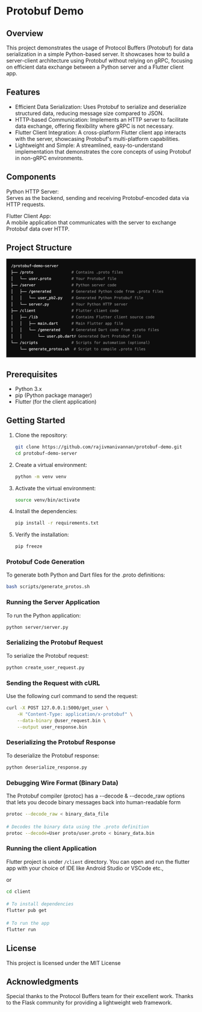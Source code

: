 # Protobuf Demo

## Overview

This project demonstrates the usage of Protocol Buffers (Protobuf) for data serialization in a simple Python-based server. It showcases how to build a server-client architecture using Protobuf without relying on gRPC, focusing on efficient data exchange between a Python server and a Flutter client app.
## Features

- Efficient Data Serialization: Uses Protobuf to serialize and deserialize structured data, reducing message size compared to JSON.  
- HTTP-based Communication: Implements an HTTP server to facilitate data exchange, offering flexibility where gRPC is not necessary.  
- Flutter Client Integration: A cross-platform Flutter client app interacts with the server, showcasing Protobuf's multi-platform capabilities.  
- Lightweight and Simple: A streamlined, easy-to-understand implementation that demonstrates the core concepts of using Protobuf in non-gRPC environments.  

## Components
Python HTTP Server:  
Serves as the backend, sending and receiving Protobuf-encoded data via HTTP requests.  

Flutter Client App:   
A mobile application that communicates with the server to exchange Protobuf data over HTTP.  


## Project Structure
![Project Structure](project_structure.png)

## Prerequisites

- Python 3.x
- pip (Python package manager)
- Flutter (for the client application)

## Getting Started

1. Clone the repository:

   ```bash
   git clone https://github.com/rajivmanivannan/protobuf-demo.git
   cd protobuf-demo-server
   ```
2. Create a virtual environment:

   ```bash
   python -m venv venv
   ```
3. Activate the virtual environment:

   ```bash
   source venv/bin/activate
   ```
4. Install the dependencies:

   ```bash
   pip install -r requirements.txt
   ```
5. Verify the installation:

   ```bash
   pip freeze
   ```

### Protobuf Code Generation

To generate both Python and Dart files for the .proto definitions:

```sh
bash scripts/generate_protos.sh  
```

### Running the Server Application

To run the Python application:

```sh
python server/server.py 
```

### Serializing the Protobuf Request
To serialize the Protobuf request:

 ```sh
python create_user_request.py
```

### Sending the Request with cURL
Use the following curl command to send the request:

 ```sh
curl -X POST 127.0.0.1:5000/get_user \
     -H "Content-Type: application/x-protobuf" \
     --data-binary @user_request.bin \
     --output user_response.bin
```

### Deserializing the Protobuf Response
To deserialize the Protobuf response:

 ```sh
python deserialize_response.py
```
### Debugging Wire Format (Binary Data)
The Protobuf compiler (protoc) has a --decode & --decode_raw options that lets you decode binary messages back into human-readable form

 ```sh
protoc --decode_raw < binary_data_file  

# Decodes the binary data using the .proto definition
protoc --decode=User proto/user.proto < binary_data.bin
```

### Running the client Application  
Flutter project is under ```/client``` directory. You can open and run the flutter app with your choice of IDE like Android Studio or VSCode etc.,
  
or  

```sh
cd client

# To install dependencies
flutter pub get 

# To run the app
flutter run
```


## License
This project is licensed under the MIT License

## Acknowledgments
Special thanks to the Protocol Buffers team for their excellent work.
Thanks to the Flask community for providing a lightweight web framework.

